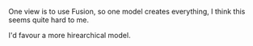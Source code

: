 
One view is to use Fusion, so one model creates everything, I think this seems quite hard to me.

I'd favour a more hirearchical model.


